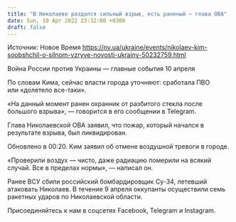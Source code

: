 ```yaml
---
title: "В Николаеве раздался сильный взрыв, есть раненый — глава ОВА"
date: Sun, 10 Apr 2022 23:32:00 +0300
draft: false
---
```

Источник: Новое Время https://nv.ua/ukraine/events/nikolaev-kim-soobshchil-o-silnom-vzryve-novosti-ukrainy-50232759.html


Война России против Украины — главные события 10 апреля

По словам Кима, сейчас власти города уточняют: сработала ПВО или «долетело все-таки».

«На данный момент ранен охранник от разбитого стекла после большого взрыва», — говорится в его сообщении в Telegram.

Глава Николаевской ОВА заявил, что пожар, который начался в результате взрыва, был ликвидирован.

Обновлено в 00:20. Ким заявил об отмене воздушной тревоги в городе.

«Проверили воздух — чисто, даже радиацию померили на всякий случай. Все в пределах нормы», — написал он.

Ранее ВСУ сбили российский бомбардировщик Су-34, летевший атаковать Николаев. В течение 9 апреля оккупанты осуществили семь ракетных ударов по Николаевской области.

Присоединяйтесь к нам в соцсетях Facebook, Telegram и Instagram.
